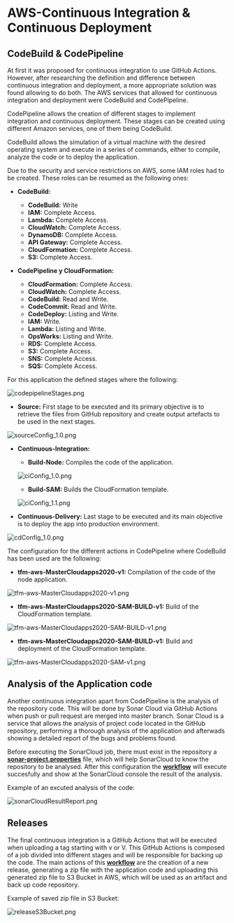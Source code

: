 # AWS-Continuous Integration & Continuous Deployment

## CodeBuild & CodePipeline

At first it was proposed for continuous integration to use GitHub Actions. However, after researching the definition and difference between continuous integration and deployment, a more appropriate solution was found allowing to do both. The AWS services that allowed for continuous integration and deployment were CodeBuild and CodePipeline. 

CodePipeline allows the creation of different stages to implement integration and continuous deployment. These stages can be created using different Amazon services, one of them being CodeBuild. 

CodeBuild allows the simulation of a virtual machine with the desired operating system and execute in a series of commands, either to compile, analyze the code or to deploy the application.

Due to the security and service restrictions on AWS, some IAM roles had to be created. These roles can be resumed as the following ones:

* **CodeBuild:**
    - **CodeBuild:** Write
    - **IAM:** Complete Access.
    - **Lambda:** Complete Access.
    - **CloudWatch:** Complete Access.
    - **DynamoDB:** Complete Access.
    - **API Gateway:** Complete Access.
    - **CloudFormation:** Complete Access.
    - **S3:** Complete Access.

* **CodePipeline y CloudFormation:**
    - **CloudFormation:** Complete Access.
    - **CloudWatch:** Complete Access.
    - **CodeBuild:** Read and Write.
    - **CodeCommit:** Read and Write.
    - **CodeDeploy:** Listing and Write.
    - **IAM:** Write.
    - **Lambda:** Listing and Write.
    - **OpsWorks:** Listing and Write.
    - **RDS:** Complete Access.
    - **S3:** Complete Access.
    - **SNS:** Complete Access.
    - **SQS:** Complete Access.

For this application the defined stages where the following:

![codepipelineStages.png](https://github.com/Gabriel-Acevedo/tfm-aws/blob/master/documentation/images/ci_cd/codepipelineStages.png)


* **Source:** First stage to be executed and its primary objective is to retrieve the files from GitHub repository and create output artefacts to be used in the next stages.

![sourceConfig_1.0.png](https://github.com/Gabriel-Acevedo/tfm-aws/blob/master/documentation/images/ci_cd/sourceConfig_1.0.png)

* **Continuous-Integration:** 

    - **Build-Node:** Compiles the code of the application.

    ![ciConfig_1.0.png](https://github.com/Gabriel-Acevedo/tfm-aws/blob/master/documentation/images/ci_cd/ciConfig_1.0.png)

    - **Build-SAM:** Builds the CloudFormation template.

    ![ciConfig_1.1.png](https://github.com/Gabriel-Acevedo/tfm-aws/blob/master/documentation/images/ci_cd/ciConfig_1.1.png)


* **Continuous-Delivery:** Last stage to be executed and its main objective is to deploy the app into production environment.

![cdConfig_1.0.png](https://github.com/Gabriel-Acevedo/tfm-aws/blob/master/documentation/images/ci_cd/cdConfig_1.0.png)


The configuration for the different actions in CodePipeline where CodeBuild has been used are the following:


* **tfm-aws-MasterCloudapps2020-v1:** Compilation of the code of the node application.

![tfm-aws-MasterCloudapps2020-v1.png](https://github.com/Gabriel-Acevedo/tfm-aws/blob/master/documentation/images/ci_cd/tfm-aws-MasterCloudapps2020-v1.png)


* **tfm-aws-MasterCloudapps2020-SAM-BUILD-v1:** Build of the CloudFormation template.

![tfm-aws-MasterCloudapps2020-SAM-BUILD-v1.png](https://github.com/Gabriel-Acevedo/tfm-aws/blob/master/documentation/images/ci_cd/tfm-aws-MasterCloudapps2020-SAM-BUILD-v1.png)


* **tfm-aws-MasterCloudapps2020-SAM-BUILD-v1:**  Build and deployment of the CloudFormation template.

![tfm-aws-MasterCloudapps2020-SAM-v1.png](https://github.com/Gabriel-Acevedo/tfm-aws/blob/master/documentation/images/ci_cd/tfm-aws-MasterCloudapps2020-SAM-v1.png)


## Analysis of the Application code

Another continuous integration apart from CodePipeline is the analysis of the repository code. This will be done by Sonar Cloud via GitHub Actions when push or pull request are merged into master branch. Sonar Cloud is a service that allows the analysis of project code located in the GitHub repository, performing a thorough analysis of the application and afterwads showing a detailed report of the bugs and problems found.

Before executing the SonarCloud job, there must exist in the repository a **[sonar-project.properties](https://github.com/Gabriel-Acevedo/tfm-aws/blob/master/sonar-project.properties)** file, which will help SonarCloud to know the repository to be analysed. After this configuration the **[workflow](https://github.com/Gabriel-Acevedo/tfm-aws/blob/master/.github/workflows/sonarcloud.yml)** will execute succesfully and show at the SonarCloud console the result of the analysis.


Example of an excuted analysis of the code:

![sonarCloudResultReport.png](../images/ci_cd/sonarCloudResultReport.png)


## Releases

The final continuous integration is a GitHub Actions that will be executed when uploading a tag starting with v or V. This GitHub Actions is composed of a job divided into different stages and will be responsible for backing up the code. The main actions of this **[workflow](https://github.com/Gabriel-Acevedo/tfm-aws/blob/master/.github/workflows/release.yml)** are the creation of a new release, generating a zip file with the application code and uploading this generated zip file to S3 Bucket in AWS, which will be used as an artifact and back up code repository.

Example of saved zip file in S3 Bucket:

![releaseS3Bucket.png](../images/ci_cd/releaseS3Bucket.png)